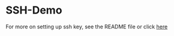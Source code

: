 # SSH-Demo
For more on setting up ssh key, see the README file or click [here](https://help.github.com/articles/generating-a-new-ssh-key-and-adding-it-to-the-ssh-agent/)
